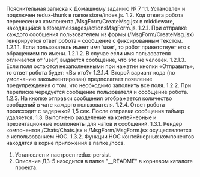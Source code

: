 Пояснительная записка к Домашнему заданию № 7
1.1.	Установлен и подключен redux-thunk в папке store/index.js.
1.2.	Код ответа робота перенесен из компонента /MsgForm/CreateMsg.jsx в middleware, находящийся в store/messages/actionsMsgForm.js.
1.2.1.	При отправке каждого сообщения пользователем из формы (/MsgForm/CreateMsg.jsx) генерируется ответ робота – сообщение с фиксированным текстом.
1.2.1.1.	Если пользователь имеет имя ‘user’, то робот приветствует его с обращением по имени.
1.2.1.2.	В случае если имя пользователя отличается от ‘user’, выдается сообщение, что это не человек.
1.2.1.3.	Если поля остаются незаполненными при нажатии кнопки «Отправить», то ответ робота будет: «Вы кто?»
1.2.1.4.	Второй вариант кода (по умолчанию закомментирован) предполагает появление предупреждения о том, что необходимо заполнить все поля.
1.2.2.	При переписке чередуется сообщение пользователя и сообщение робота.
1.2.3.	На кнопке отправки сообщения отображается количество сообщений в чате каждого пользователя.
1.2.4.	Ответ робота происходит с задержкой 1,5 сек. После отправки сообщения таймер удаляется.
1.3.	Выполнено разделение на контейнерные и презентационные компоненты для чатов и сообщений.
1.3.1.	Рендер компонентов /Chats/Chats.jsx и /MsgForm/MsgForm.jsx осуществляется с использованием HOC.
1.3.2.	Функции HOC контейнерных компонентов находятся в корне приложения в папке /hocs.
1.	Установлен и настроен redux-persist.
2.	Описание ДЗ-5 находится в папке "__README" в корневом каталоге проекта.
